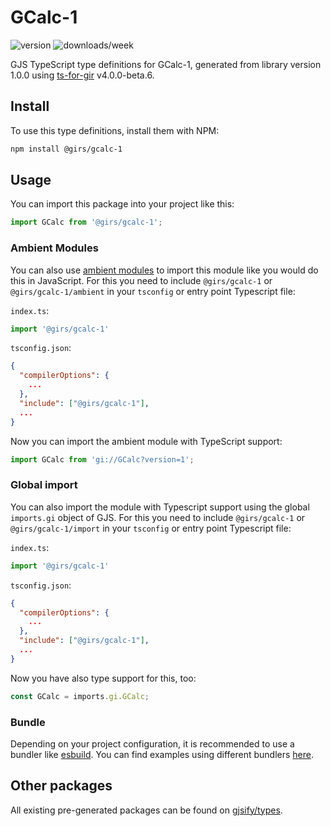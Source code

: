 
# GCalc-1

![version](https://img.shields.io/npm/v/@girs/gcalc-1)
![downloads/week](https://img.shields.io/npm/dw/@girs/gcalc-1)


GJS TypeScript type definitions for GCalc-1, generated from library version 1.0.0 using [ts-for-gir](https://github.com/gjsify/ts-for-gir) v4.0.0-beta.6.


## Install

To use this type definitions, install them with NPM:
```bash
npm install @girs/gcalc-1
```

## Usage

You can import this package into your project like this:
```ts
import GCalc from '@girs/gcalc-1';
```

### Ambient Modules

You can also use [ambient modules](https://github.com/gjsify/ts-for-gir/tree/main/packages/cli#ambient-modules) to import this module like you would do this in JavaScript.
For this you need to include `@girs/gcalc-1` or `@girs/gcalc-1/ambient` in your `tsconfig` or entry point Typescript file:

`index.ts`:
```ts
import '@girs/gcalc-1'
```

`tsconfig.json`:
```json
{
  "compilerOptions": {
    ...
  },
  "include": ["@girs/gcalc-1"],
  ...
}
```

Now you can import the ambient module with TypeScript support: 

```ts
import GCalc from 'gi://GCalc?version=1';
```

### Global import

You can also import the module with Typescript support using the global `imports.gi` object of GJS.
For this you need to include `@girs/gcalc-1` or `@girs/gcalc-1/import` in your `tsconfig` or entry point Typescript file:

`index.ts`:
```ts
import '@girs/gcalc-1'
```

`tsconfig.json`:
```json
{
  "compilerOptions": {
    ...
  },
  "include": ["@girs/gcalc-1"],
  ...
}
```

Now you have also type support for this, too:

```ts
const GCalc = imports.gi.GCalc;
```

### Bundle

Depending on your project configuration, it is recommended to use a bundler like [esbuild](https://esbuild.github.io/). You can find examples using different bundlers [here](https://github.com/gjsify/ts-for-gir/tree/main/examples).

## Other packages

All existing pre-generated packages can be found on [gjsify/types](https://github.com/gjsify/types).


